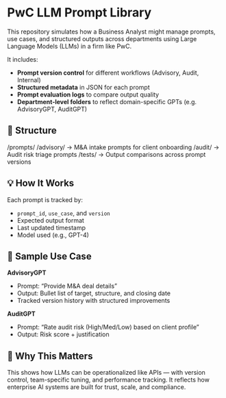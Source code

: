 # PwC LLM Prompt Library

This repository simulates how a Business Analyst might manage prompts, use cases, and structured outputs across departments using Large Language Models (LLMs) in a firm like PwC.

It includes:
- **Prompt version control** for different workflows (Advisory, Audit, Internal)
- **Structured metadata** in JSON for each prompt
- **Prompt evaluation logs** to compare output quality
- **Department-level folders** to reflect domain-specific GPTs (e.g. AdvisoryGPT, AuditGPT)

## 📁 Structure
/prompts/
/advisory/ → M&A intake prompts for client onboarding
/audit/ → Audit risk triage prompts
/tests/ → Output comparisons across prompt versions

## 💡 How It Works

Each prompt is tracked by:
- `prompt_id`, `use_case`, and `version`
- Expected output format
- Last updated timestamp
- Model used (e.g., GPT-4)

## 🔎 Sample Use Case

**AdvisoryGPT**
- Prompt: “Provide M&A deal details”
- Output: Bullet list of target, structure, and closing date
- Tracked version history with structured improvements

**AuditGPT**
- Prompt: “Rate audit risk (High/Med/Low) based on client profile”
- Output: Risk score + justification

## 🧠 Why This Matters

This shows how LLMs can be operationalized like APIs — with version control, team-specific tuning, and performance tracking. It reflects how enterprise AI systems are built for trust, scale, and compliance.
